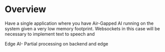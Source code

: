 
# Overview

Have a single application where you have Air-Gapped AI running on the system given a very low memory footprint. Websockets in this case will be necessary to implement text to speech and 

Edge AI- Partial processing on backend and edge
